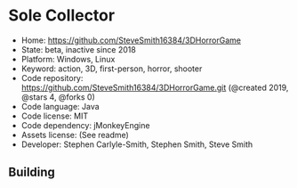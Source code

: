 # Sole Collector

- Home: https://github.com/SteveSmith16384/3DHorrorGame
- State: beta, inactive since 2018
- Platform: Windows, Linux
- Keyword: action, 3D, first-person, horror, shooter
- Code repository: https://github.com/SteveSmith16384/3DHorrorGame.git (@created 2019, @stars 4, @forks 0)
- Code language: Java
- Code license: MIT
- Code dependency: jMonkeyEngine
- Assets license: (See readme)
- Developer: Stephen Carlyle-Smith, Stephen Smith, Steve Smith

## Building
